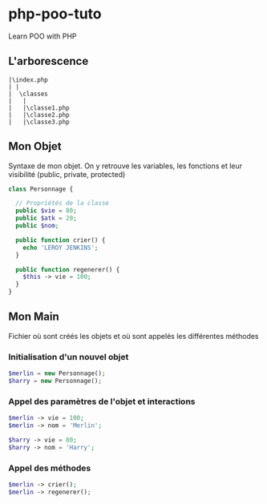 # php-poo-tuto
Learn POO with PHP

## L'arborescence

```
|\index.php
| |
|  \classes
|   |
|   |\classe1.php
|   |\classe2.php
|   |\classe3.php
```

## Mon Objet

Syntaxe de mon objet. On y retrouve les variables, les fonctions et leur visibilité (public, private, protected)

```php
class Personnage {

  // Propriétés de la classe
  public $vie = 80;
  public $atk = 20;
  public $nom;

  public function crier() {
    echo 'LEROY JENKINS';
  }

  public function regenerer() {
    $this -> vie = 100;
  }
}
```

## Mon Main

Fichier où sont créés les objets et où sont appelés les différentes méthodes

### Initialisation d'un nouvel objet

```php
$merlin = new Personnage();
$harry = new Personnage();
```

### Appel des paramètres de l'objet et interactions

```php
$merlin -> vie = 100;
$merlin -> nom = 'Merlin';

$harry -> vie = 80;
$harry -> nom = 'Harry';
```

### Appel des méthodes

```php
$merlin -> crier();
$merlin -> regenerer();
```

